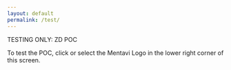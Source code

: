```yaml
---
layout: default
permalink: /test/
---
```


TESTING ONLY: ZD POC

To test the POC, click or select the Mentavi Logo in the lower right corner of this screen.

<div id="root"></div>

<script type="module">
  import AiriaChat from "https://chat.airia.ai/api/get-chat-embed";

  AiriaChat.init({
    pipelineId: "8e803d5a-4996-4dfc-b4eb-cf79430fcaeb",
    apiKey: "ak-MjQzMzQ2Nzk1OXwxNzU2Njc4MTE5ODI4fHRpLVRXVnVkR0YyYVNCSVpXRnNkR2d0VDNCbGJpQlNaV2RwYzNSeVlYUnBiMjR0VUhKdlptVnpjMmx2Ym1Gc3wxfDEwMDM4NDI4NSAg",
    apiUrl: "https://embed-api.airia.ai",
    greeting: "Hi there. Welcome to the TESTING ONLY Mentavi Health support bot. How can I assist you today? Chats are recorded for quality assurance.",
    imagePath: "/images/logo-header.png",
    imageSize: "small",
    imageBgColor: "#FFFFFF"
  });
</script>


